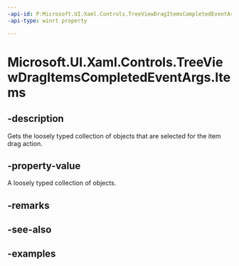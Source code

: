 ```yaml
---
-api-id: P:Microsoft.UI.Xaml.Controls.TreeViewDragItemsCompletedEventArgs.Items
-api-type: winrt property

---
```

<!-- Property syntax.
public IVectorView<object> Items { get; }
-->

# Microsoft.UI.Xaml.Controls.TreeViewDragItemsCompletedEventArgs.Items


## -description

Gets the loosely typed collection of objects that are selected for the item drag action.


## -property-value

A loosely typed collection of objects.


## -remarks


## -see-also


## -examples


